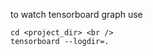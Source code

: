 to watch tensorboard graph use <br />
```console
cd <project_dir> <br />
tensorboard --logdir=.
```
